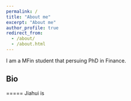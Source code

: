 ```yaml
---
permalink: /
title: "About me"
excerpt: "About me"
author_profile: true
redirect_from: 
  - /about/
  - /about.html
---
```


I am a MFin student that persuing PhD in Finance. 

## Bio
=====
Jiahui is
